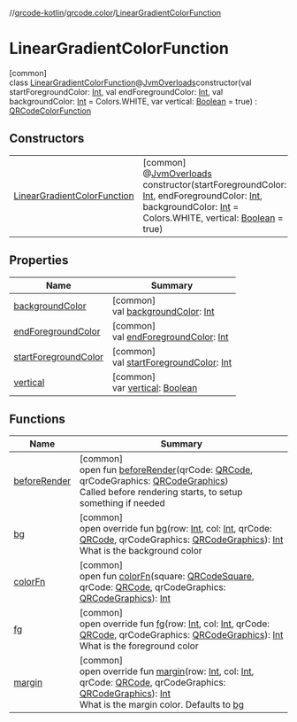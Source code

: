 //[qrcode-kotlin](../../../index.md)/[qrcode.color](../index.md)/[LinearGradientColorFunction](index.md)

# LinearGradientColorFunction

[common]\
class [LinearGradientColorFunction](index.md)@[JvmOverloads](https://kotlinlang.org/api/latest/jvm/stdlib/kotlin-stdlib/kotlin.jvm/-jvm-overloads/index.html)constructor(val startForegroundColor: [Int](https://kotlinlang.org/api/latest/jvm/stdlib/kotlin-stdlib/kotlin/-int/index.html), val endForegroundColor: [Int](https://kotlinlang.org/api/latest/jvm/stdlib/kotlin-stdlib/kotlin/-int/index.html), val backgroundColor: [Int](https://kotlinlang.org/api/latest/jvm/stdlib/kotlin-stdlib/kotlin/-int/index.html) = Colors.WHITE, var vertical: [Boolean](https://kotlinlang.org/api/latest/jvm/stdlib/kotlin-stdlib/kotlin/-boolean/index.html) = true) : [QRCodeColorFunction](../-q-r-code-color-function/index.md)

## Constructors

| | |
|---|---|
| [LinearGradientColorFunction](-linear-gradient-color-function.md) | [common]<br>@[JvmOverloads](https://kotlinlang.org/api/latest/jvm/stdlib/kotlin-stdlib/kotlin.jvm/-jvm-overloads/index.html)<br>constructor(startForegroundColor: [Int](https://kotlinlang.org/api/latest/jvm/stdlib/kotlin-stdlib/kotlin/-int/index.html), endForegroundColor: [Int](https://kotlinlang.org/api/latest/jvm/stdlib/kotlin-stdlib/kotlin/-int/index.html), backgroundColor: [Int](https://kotlinlang.org/api/latest/jvm/stdlib/kotlin-stdlib/kotlin/-int/index.html) = Colors.WHITE, vertical: [Boolean](https://kotlinlang.org/api/latest/jvm/stdlib/kotlin-stdlib/kotlin/-boolean/index.html) = true) |

## Properties

| Name | Summary |
|---|---|
| [backgroundColor](background-color.md) | [common]<br>val [backgroundColor](background-color.md): [Int](https://kotlinlang.org/api/latest/jvm/stdlib/kotlin-stdlib/kotlin/-int/index.html) |
| [endForegroundColor](end-foreground-color.md) | [common]<br>val [endForegroundColor](end-foreground-color.md): [Int](https://kotlinlang.org/api/latest/jvm/stdlib/kotlin-stdlib/kotlin/-int/index.html) |
| [startForegroundColor](start-foreground-color.md) | [common]<br>val [startForegroundColor](start-foreground-color.md): [Int](https://kotlinlang.org/api/latest/jvm/stdlib/kotlin-stdlib/kotlin/-int/index.html) |
| [vertical](vertical.md) | [common]<br>var [vertical](vertical.md): [Boolean](https://kotlinlang.org/api/latest/jvm/stdlib/kotlin-stdlib/kotlin/-boolean/index.html) |

## Functions

| Name | Summary |
|---|---|
| [beforeRender](../-q-r-code-color-function/before-render.md) | [common]<br>open fun [beforeRender](../-q-r-code-color-function/before-render.md)(qrCode: [QRCode](../../qrcode/-q-r-code/index.md), qrCodeGraphics: [QRCodeGraphics](../../qrcode.render/-q-r-code-graphics/index.md))<br>Called before rendering starts, to setup something if needed |
| [bg](bg.md) | [common]<br>open override fun [bg](bg.md)(row: [Int](https://kotlinlang.org/api/latest/jvm/stdlib/kotlin-stdlib/kotlin/-int/index.html), col: [Int](https://kotlinlang.org/api/latest/jvm/stdlib/kotlin-stdlib/kotlin/-int/index.html), qrCode: [QRCode](../../qrcode/-q-r-code/index.md), qrCodeGraphics: [QRCodeGraphics](../../qrcode.render/-q-r-code-graphics/index.md)): [Int](https://kotlinlang.org/api/latest/jvm/stdlib/kotlin-stdlib/kotlin/-int/index.html)<br>What is the background color |
| [colorFn](../-q-r-code-color-function/color-fn.md) | [common]<br>open fun [colorFn](../-q-r-code-color-function/color-fn.md)(square: [QRCodeSquare](../../qrcode.internals/-q-r-code-square/index.md), qrCode: [QRCode](../../qrcode/-q-r-code/index.md), qrCodeGraphics: [QRCodeGraphics](../../qrcode.render/-q-r-code-graphics/index.md)): [Int](https://kotlinlang.org/api/latest/jvm/stdlib/kotlin-stdlib/kotlin/-int/index.html) |
| [fg](fg.md) | [common]<br>open override fun [fg](fg.md)(row: [Int](https://kotlinlang.org/api/latest/jvm/stdlib/kotlin-stdlib/kotlin/-int/index.html), col: [Int](https://kotlinlang.org/api/latest/jvm/stdlib/kotlin-stdlib/kotlin/-int/index.html), qrCode: [QRCode](../../qrcode/-q-r-code/index.md), qrCodeGraphics: [QRCodeGraphics](../../qrcode.render/-q-r-code-graphics/index.md)): [Int](https://kotlinlang.org/api/latest/jvm/stdlib/kotlin-stdlib/kotlin/-int/index.html)<br>What is the foreground color |
| [margin](margin.md) | [common]<br>open override fun [margin](margin.md)(row: [Int](https://kotlinlang.org/api/latest/jvm/stdlib/kotlin-stdlib/kotlin/-int/index.html), col: [Int](https://kotlinlang.org/api/latest/jvm/stdlib/kotlin-stdlib/kotlin/-int/index.html), qrCode: [QRCode](../../qrcode/-q-r-code/index.md), qrCodeGraphics: [QRCodeGraphics](../../qrcode.render/-q-r-code-graphics/index.md)): [Int](https://kotlinlang.org/api/latest/jvm/stdlib/kotlin-stdlib/kotlin/-int/index.html)<br>What is the margin color. Defaults to [bg](bg.md) |
